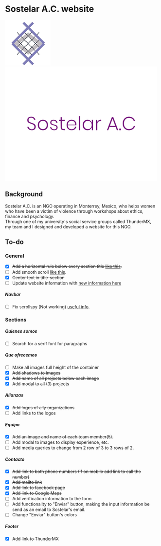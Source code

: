 # Sostelar A.C. website

<img src="assets/img/logo.png" width=150px><img src="assets/img/sostelarac_font.png" width="500px">

## Background
Sostelar A.C. is an NGO operating in Monterrey, Mexico, who helps women who have been a victim of violence through workshops about ethics, finance and psychology.
<br>
Through one of my university's social service groups called ThunderMX, my team and I designed and developed a website for this NGO.

## To-do

### General
- [x] ~~Add a horizontal rule below every section title [like this](https://www.w3schools.com/w3css/tryw3css_templates_interior_design.htm).~~
- [ ] Add smooth scroll [like this](http://iamdustan.com/smoothscroll/).
- [x] ~~Center text in title-section~~
- [ ] Update website information with [new information here](https://docs.google.com/spreadsheets/d/1lN2V2Sp20G9QgJ0n1R_6uiSQTgtVZpMZl4D1HAC6bBY/edit#gid=0)

##### Navbar
- [ ] Fix scrollspy (Not working) [useful info](https://www.w3schools.com/bootstrap/bootstrap_scrollspy.asp).

### Sections
##### Quienes somos
- [ ] Search for a serif font for paragraphs

##### Que ofrecemos
- [ ] Make all images full height of the container
- [x] ~~Add shadows to images~~
- [x] ~~Add name of all projects below each image~~
- [x] ~~Add modal to all (3) projects~~

##### Alianzas
- [x] ~~Add logos of ally organizations~~
- [ ] Add links to the logos

##### Equipo
- [x] ~~Add an image and name of each team member(5).~~
- [ ] Add modal to images to display experience, etc.
- [ ] Add media queries to change from 2 row of 3 to 3 rows of 2.

##### Contacto
- [x] ~~Add link to both phone numbers (If on mobile add link to call the number)~~
- [x] ~~Add mailto link~~
- [x] ~~Add link to facebook page~~
- [x] ~~Add link to Google Maps~~
- [ ] Add verification information to the form
- [ ] Add functionality to "Enviar" button, making the input information be send as an email to Sostelar's email.
- [ ] Change "Enviar" button's colors

##### Footer
- [x] ~~Add link to ThunderMX~~
